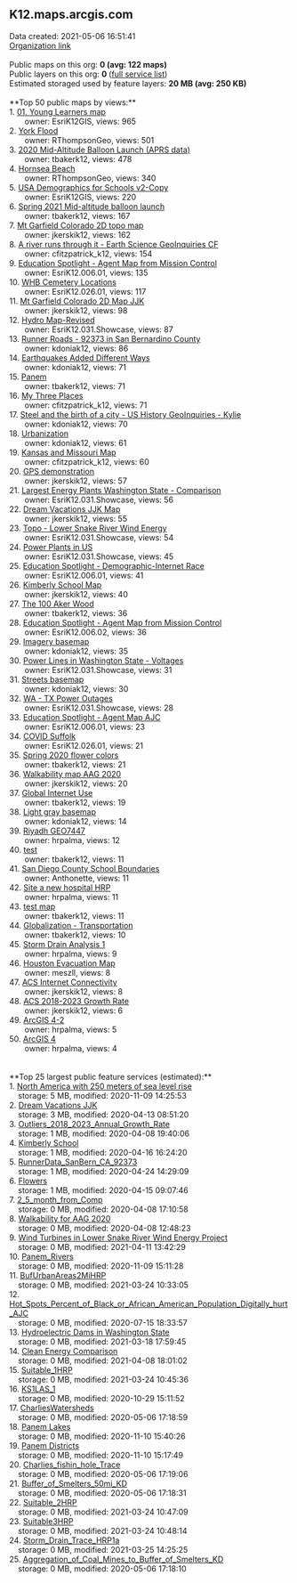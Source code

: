 <h2>K12.maps.arcgis.com</h2> Data created: 2021-05-06 16:51:41 <br /><a target='new' href='https://K12.maps.arcgis.com'>Organization link</a><br /><br />Public maps on this org: <b>0 (avg: 122 maps)</b><br />Public layers on this org: <b>0 </b>(<a target='new' href='https://services.arcgis.com/GzteEaZqBuJ6GIYr/ArcGIS/rest/services'>full service list</a>)<br />Estimated storaged used by feature layers: <b>20 MB (avg: 250 KB)</b><br /><br />**Top 50 public maps by views:**<br />  1. <a target='new' href='https://www.arcgis.com/home/item.html?id=a70aa1ff7f5a4c9fb6c92f76048b278f'>01. Young Learners map</a> <br />  &nbsp;&nbsp;&nbsp;&nbsp; &nbsp;&nbsp;owner: EsriK12GIS, views: 965<br />  2. <a target='new' href='https://www.arcgis.com/home/item.html?id=13a7eeca4461429c9224b07bf2b517c1'>York Flood</a> <br />  &nbsp;&nbsp;&nbsp;&nbsp; &nbsp;&nbsp;owner: RThompsonGeo, views: 501<br />  3. <a target='new' href='https://www.arcgis.com/home/item.html?id=4e38dbcbc2df4d38824c8b26be000246'>2020 Mid-Altitude Balloon Launch (APRS data)</a> <br />  &nbsp;&nbsp;&nbsp;&nbsp; &nbsp;&nbsp;owner: tbakerk12, views: 478<br />  4. <a target='new' href='https://www.arcgis.com/home/item.html?id=72a78ead34254338bc796928ea278683'>Hornsea Beach</a> <br />  &nbsp;&nbsp;&nbsp;&nbsp; &nbsp;&nbsp;owner: RThompsonGeo, views: 340<br />  5. <a target='new' href='https://www.arcgis.com/home/item.html?id=27473a553de54d318c45de10613d319d'>USA Demographics for Schools v2-Copy</a> <br />  &nbsp;&nbsp;&nbsp;&nbsp; &nbsp;&nbsp;owner: EsriK12GIS, views: 220<br />  6. <a target='new' href='https://www.arcgis.com/home/item.html?id=c2922b88a077450bb6a84aa2aa427621'>Spring 2021 Mid-altitude balloon launch</a> <br />  &nbsp;&nbsp;&nbsp;&nbsp; &nbsp;&nbsp;owner: tbakerk12, views: 167<br />  7. <a target='new' href='https://www.arcgis.com/home/item.html?id=0c8edeae9cd742e2b04d3dbf0881d8de'>Mt Garfield Colorado 2D topo map</a> <br />  &nbsp;&nbsp;&nbsp;&nbsp; &nbsp;&nbsp;owner: jkerskik12, views: 162<br />  8. <a target='new' href='https://www.arcgis.com/home/item.html?id=146e9f5537714119b0b1fa54f2c2620e'>A river runs through it  - Earth Science GeoInquiries CF</a> <br />  &nbsp;&nbsp;&nbsp;&nbsp; &nbsp;&nbsp;owner: cfitzpatrick_k12, views: 154<br />  9. <a target='new' href='https://www.arcgis.com/home/item.html?id=05bb9a8e739e46a1b5e4746f31ca35d8'>Education Spotlight - Agent Map from Mission Control</a> <br />  &nbsp;&nbsp;&nbsp;&nbsp; &nbsp;&nbsp;owner: EsriK12.006.01, views: 135<br />  10. <a target='new' href='https://www.arcgis.com/home/item.html?id=64082527fe6c41c3b61c5ba78e1579d8'>WHB Cemetery Locations</a> <br />  &nbsp;&nbsp;&nbsp;&nbsp; &nbsp;&nbsp;owner: EsriK12.026.01, views: 117<br />  11. <a target='new' href='https://www.arcgis.com/home/item.html?id=de16af5ed3a74aa5826a17d92c3f94b4'>Mt Garfield Colorado 2D Map JJK</a> <br />  &nbsp;&nbsp;&nbsp;&nbsp; &nbsp;&nbsp;owner: jkerskik12, views: 98<br />  12. <a target='new' href='https://www.arcgis.com/home/item.html?id=20a4df87a58442a38c260438729ba2f9'>Hydro Map-Revised</a> <br />  &nbsp;&nbsp;&nbsp;&nbsp; &nbsp;&nbsp;owner: EsriK12.031.Showcase, views: 87<br />  13. <a target='new' href='https://www.arcgis.com/home/item.html?id=91c58ff673404585a05b9deacb88cfb1'>Runner Roads - 92373 in San Bernardino County</a> <br />  &nbsp;&nbsp;&nbsp;&nbsp; &nbsp;&nbsp;owner: kdoniak12, views: 86<br />  14. <a target='new' href='https://www.arcgis.com/home/item.html?id=9f62ef41024849c382b96f2a6c6d9027'>Earthquakes Added Different Ways</a> <br />  &nbsp;&nbsp;&nbsp;&nbsp; &nbsp;&nbsp;owner: kdoniak12, views: 71<br />  15. <a target='new' href='https://www.arcgis.com/home/item.html?id=dd4f4c7cf90b4cff8c765ae67559b741'>Panem</a> <br />  &nbsp;&nbsp;&nbsp;&nbsp; &nbsp;&nbsp;owner: tbakerk12, views: 71<br />  16. <a target='new' href='https://www.arcgis.com/home/item.html?id=bb069da2f309471eb0aa03049a7e6b53'>My Three Places</a> <br />  &nbsp;&nbsp;&nbsp;&nbsp; &nbsp;&nbsp;owner: cfitzpatrick_k12, views: 71<br />  17. <a target='new' href='https://www.arcgis.com/home/item.html?id=2ab3577ebb234ae787389bd24b67fc4f'>Steel and the birth of a city - US History GeoInquiries - Kylie</a> <br />  &nbsp;&nbsp;&nbsp;&nbsp; &nbsp;&nbsp;owner: kdoniak12, views: 70<br />  18. <a target='new' href='https://www.arcgis.com/home/item.html?id=8c2d429cb80b43cdb91cb7a718314500'>Urbanization</a> <br />  &nbsp;&nbsp;&nbsp;&nbsp; &nbsp;&nbsp;owner: kdoniak12, views: 61<br />  19. <a target='new' href='https://www.arcgis.com/home/item.html?id=68ef462802d84be3b0270db529e30b26'>Kansas and Missouri Map</a> <br />  &nbsp;&nbsp;&nbsp;&nbsp; &nbsp;&nbsp;owner: cfitzpatrick_k12, views: 60<br />  20. <a target='new' href='https://www.arcgis.com/home/item.html?id=698d0017a49c4ea9a269d59d85136de2'>GPS demonstration</a> <br />  &nbsp;&nbsp;&nbsp;&nbsp; &nbsp;&nbsp;owner: jkerskik12, views: 57<br />  21. <a target='new' href='https://www.arcgis.com/home/item.html?id=f029fe0375f942e29194c531245f342e'>Largest Energy Plants Washington State - Comparison</a> <br />  &nbsp;&nbsp;&nbsp;&nbsp; &nbsp;&nbsp;owner: EsriK12.031.Showcase, views: 56<br />  22. <a target='new' href='https://www.arcgis.com/home/item.html?id=8e01b6dd2fdc4a24b8500b56ba6466b0'>Dream Vacations JJK Map</a> <br />  &nbsp;&nbsp;&nbsp;&nbsp; &nbsp;&nbsp;owner: jkerskik12, views: 55<br />  23. <a target='new' href='https://www.arcgis.com/home/item.html?id=8050799291ee49e585419a9eee475bb9'>Topo - Lower Snake River Wind Energy</a> <br />  &nbsp;&nbsp;&nbsp;&nbsp; &nbsp;&nbsp;owner: EsriK12.031.Showcase, views: 54<br />  24. <a target='new' href='https://www.arcgis.com/home/item.html?id=eb1e099c50224d549e7fe8f782861ad0'>Power Plants in US</a> <br />  &nbsp;&nbsp;&nbsp;&nbsp; &nbsp;&nbsp;owner: EsriK12.031.Showcase, views: 45<br />  25. <a target='new' href='https://www.arcgis.com/home/item.html?id=ff5362e310574b3dbfa80a1154df30ab'>Education Spotlight - Demographic-Internet Race</a> <br />  &nbsp;&nbsp;&nbsp;&nbsp; &nbsp;&nbsp;owner: EsriK12.006.01, views: 41<br />  26. <a target='new' href='https://www.arcgis.com/home/item.html?id=925281150bc243bd877a83cbfc3d49b2'>Kimberly School Map</a> <br />  &nbsp;&nbsp;&nbsp;&nbsp; &nbsp;&nbsp;owner: jkerskik12, views: 40<br />  27. <a target='new' href='https://www.arcgis.com/home/item.html?id=0ca8c20a2ec54e8a95bcb9434292646a'>The 100 Aker Wood</a> <br />  &nbsp;&nbsp;&nbsp;&nbsp; &nbsp;&nbsp;owner: tbakerk12, views: 36<br />  28. <a target='new' href='https://www.arcgis.com/home/item.html?id=fc3e0fd290184c558f26e04f5caede4f'>Education Spotlight - Agent Map from Mission Control</a> <br />  &nbsp;&nbsp;&nbsp;&nbsp; &nbsp;&nbsp;owner: EsriK12.006.02, views: 36<br />  29. <a target='new' href='https://www.arcgis.com/home/item.html?id=f6bd942f731848bd8ae4b7c65d9724b3'>Imagery basemap</a> <br />  &nbsp;&nbsp;&nbsp;&nbsp; &nbsp;&nbsp;owner: kdoniak12, views: 35<br />  30. <a target='new' href='https://www.arcgis.com/home/item.html?id=fa7af3f0cc214c9dbfd7a84782179cd0'>Power Lines in Washington State - Voltages</a> <br />  &nbsp;&nbsp;&nbsp;&nbsp; &nbsp;&nbsp;owner: EsriK12.031.Showcase, views: 31<br />  31. <a target='new' href='https://www.arcgis.com/home/item.html?id=98db44f940df4a63940037974cd92a4f'>Streets basemap</a> <br />  &nbsp;&nbsp;&nbsp;&nbsp; &nbsp;&nbsp;owner: kdoniak12, views: 30<br />  32. <a target='new' href='https://www.arcgis.com/home/item.html?id=76889bf83e324cf5b0a3d570d975ed89'>WA - TX Power Outages</a> <br />  &nbsp;&nbsp;&nbsp;&nbsp; &nbsp;&nbsp;owner: EsriK12.031.Showcase, views: 28<br />  33. <a target='new' href='https://www.arcgis.com/home/item.html?id=7270a725c65241daae2a0b3ad9edbe21'>Education Spotlight - Agent Map AJC</a> <br />  &nbsp;&nbsp;&nbsp;&nbsp; &nbsp;&nbsp;owner: EsriK12.006.01, views: 23<br />  34. <a target='new' href='https://www.arcgis.com/home/item.html?id=97040ac6fa8c4a37aaa85824d12e49db'>COVID Suffolk</a> <br />  &nbsp;&nbsp;&nbsp;&nbsp; &nbsp;&nbsp;owner: EsriK12.026.01, views: 21<br />  35. <a target='new' href='https://www.arcgis.com/home/item.html?id=e721416c2f4e4d4a8eaa70a3ab04e93d'>Spring 2020 flower colors</a> <br />  &nbsp;&nbsp;&nbsp;&nbsp; &nbsp;&nbsp;owner: tbakerk12, views: 21<br />  36. <a target='new' href='https://www.arcgis.com/home/item.html?id=4f4b58cd2b8b47ba962e205ba6740855'>Walkability map AAG 2020</a> <br />  &nbsp;&nbsp;&nbsp;&nbsp; &nbsp;&nbsp;owner: jkerskik12, views: 20<br />  37. <a target='new' href='https://www.arcgis.com/home/item.html?id=3ec4613268c441769ec16a5ec8d0e1f0'>Global Internet Use</a> <br />  &nbsp;&nbsp;&nbsp;&nbsp; &nbsp;&nbsp;owner: tbakerk12, views: 19<br />  38. <a target='new' href='https://www.arcgis.com/home/item.html?id=b5f0fb63c240492f97c3355ba9bdbc43'>Light gray basemap</a> <br />  &nbsp;&nbsp;&nbsp;&nbsp; &nbsp;&nbsp;owner: kdoniak12, views: 14<br />  39. <a target='new' href='https://www.arcgis.com/home/item.html?id=9042e709688343a4ac6988504bac606e'>Riyadh GEO7447</a> <br />  &nbsp;&nbsp;&nbsp;&nbsp; &nbsp;&nbsp;owner: hrpalma, views: 12<br />  40. <a target='new' href='https://www.arcgis.com/home/item.html?id=5408f523910744828b43e4a784f36d7e'>test</a> <br />  &nbsp;&nbsp;&nbsp;&nbsp; &nbsp;&nbsp;owner: tbakerk12, views: 11<br />  41. <a target='new' href='https://www.arcgis.com/home/item.html?id=537bf22f07ae419cadd8745316aed152'>San Diego County School Boundaries</a> <br />  &nbsp;&nbsp;&nbsp;&nbsp; &nbsp;&nbsp;owner: Anthonette, views: 11<br />  42. <a target='new' href='https://www.arcgis.com/home/item.html?id=a6b9f3d236b2442d8733788fe8036119'>Site a new hospital HRP</a> <br />  &nbsp;&nbsp;&nbsp;&nbsp; &nbsp;&nbsp;owner: hrpalma, views: 11<br />  43. <a target='new' href='https://www.arcgis.com/home/item.html?id=33c1f25eabe54716bcb2c9b186a18f68'>test map</a> <br />  &nbsp;&nbsp;&nbsp;&nbsp; &nbsp;&nbsp;owner: tbakerk12, views: 11<br />  44. <a target='new' href='https://www.arcgis.com/home/item.html?id=de55bab476f44ffaa1eeba43ea2f0e5b'>Globalization - Transportation</a> <br />  &nbsp;&nbsp;&nbsp;&nbsp; &nbsp;&nbsp;owner: tbakerk12, views: 10<br />  45. <a target='new' href='https://www.arcgis.com/home/item.html?id=fda0d359083b4fbfb75eeb8dee954de5'>Storm Drain Analysis 1</a> <br />  &nbsp;&nbsp;&nbsp;&nbsp; &nbsp;&nbsp;owner: hrpalma, views: 9<br />  46. <a target='new' href='https://www.arcgis.com/home/item.html?id=b69c0830cfca4f48a9513324a70ad49a'>Houston Evacuation Map</a> <br />  &nbsp;&nbsp;&nbsp;&nbsp; &nbsp;&nbsp;owner: meszll, views: 8<br />  47. <a target='new' href='https://www.arcgis.com/home/item.html?id=ca5ed23cffdf4bd9ba2747d78234a042'>ACS Internet Connectivity</a> <br />  &nbsp;&nbsp;&nbsp;&nbsp; &nbsp;&nbsp;owner: jkerskik12, views: 8<br />  48. <a target='new' href='https://www.arcgis.com/home/item.html?id=7df1d47eeb9d4eaaba8222d19a4448d0'>ACS 2018-2023 Growth Rate</a> <br />  &nbsp;&nbsp;&nbsp;&nbsp; &nbsp;&nbsp;owner: jkerskik12, views: 6<br />  49. <a target='new' href='https://www.arcgis.com/home/item.html?id=313cd1c78a9240e5b4814b1586514cd9'>ArcGIS 4-2</a> <br />  &nbsp;&nbsp;&nbsp;&nbsp; &nbsp;&nbsp;owner: hrpalma, views: 5<br />  50. <a target='new' href='https://www.arcgis.com/home/item.html?id=ef6271828eec43b79a7b7244d84c2e49'>ArcGIS 4</a> <br />  &nbsp;&nbsp;&nbsp;&nbsp; &nbsp;&nbsp;owner: hrpalma, views: 4<br /><br /><br />**Top 25 largest public feature services (estimated):**<br /> 1. <a target='new' href='https://www.arcgis.com/home/item.html?id=1f6e9e2b94a74696880f85458d703a62'>North America with 250 meters of sea level rise</a><br /> &nbsp;&nbsp;&nbsp;&nbsp;storage: 5 MB, modified: 2020-11-09 14:25:53<br /> 2. <a target='new' href='https://www.arcgis.com/home/item.html?id=689972cb29ac4c168a4b52901524eaeb'>Dream Vacations JJK</a><br /> &nbsp;&nbsp;&nbsp;&nbsp;storage: 3 MB, modified: 2020-04-13 08:51:20<br /> 3. <a target='new' href='https://www.arcgis.com/home/item.html?id=e4a1b058a39c482c97e286fa5ee7b07c'>Outliers_2018_2023_Annual_Growth_Rate</a><br /> &nbsp;&nbsp;&nbsp;&nbsp;storage: 1 MB, modified: 2020-04-08 19:40:06<br /> 4. <a target='new' href='https://www.arcgis.com/home/item.html?id=19070fbdacf640c8a55e333cd97ea71a'>Kimberly School</a><br /> &nbsp;&nbsp;&nbsp;&nbsp;storage: 1 MB, modified: 2020-04-16 16:24:20<br /> 5. <a target='new' href='https://www.arcgis.com/home/item.html?id=068047160ba845feb3a01a5b1bb029be'>RunnerData_SanBern_CA_92373</a><br /> &nbsp;&nbsp;&nbsp;&nbsp;storage: 1 MB, modified: 2020-04-24 14:29:09<br /> 6. <a target='new' href='https://www.arcgis.com/home/item.html?id=0b5c4a1f49984139a5f66a800345d370'>Flowers</a><br /> &nbsp;&nbsp;&nbsp;&nbsp;storage: 1 MB, modified: 2020-04-15 09:07:46<br /> 7. <a target='new' href='https://www.arcgis.com/home/item.html?id=60830f2ea845431187eb93de894bade8'>2_5_month_from_Comp</a><br /> &nbsp;&nbsp;&nbsp;&nbsp;storage: 0 MB, modified: 2020-04-08 17:10:58<br /> 8. <a target='new' href='https://www.arcgis.com/home/item.html?id=d61a9f14b62c4a80ba313d962a3342e4'>Walkability for AAG 2020</a><br /> &nbsp;&nbsp;&nbsp;&nbsp;storage: 0 MB, modified: 2020-04-08 12:48:23<br /> 9. <a target='new' href='https://www.arcgis.com/home/item.html?id=fb022c94ee814367bc2fd8e622adc678'>Wind Turbines in Lower Snake River Wind Energy Project</a><br /> &nbsp;&nbsp;&nbsp;&nbsp;storage: 0 MB, modified: 2021-04-11 13:42:29<br /> 10. <a target='new' href='https://www.arcgis.com/home/item.html?id=30915851abbd4877a5de6f71b3d74a8f'>Panem_Rivers</a><br /> &nbsp;&nbsp;&nbsp;&nbsp;storage: 0 MB, modified: 2020-11-09 15:11:28<br /> 11. <a target='new' href='https://www.arcgis.com/home/item.html?id=5bf041669e1a44989cdf1092f9749971'>BufUrbanAreas2MiHRP</a><br /> &nbsp;&nbsp;&nbsp;&nbsp;storage: 0 MB, modified: 2021-03-24 10:33:05<br /> 12. <a target='new' href='https://www.arcgis.com/home/item.html?id=3ea6c1008c574e7c911986f95a18e1b9'>Hot_Spots_Percent_of_Black_or_African_American_Population_Digitally_hurt_AJC</a><br /> &nbsp;&nbsp;&nbsp;&nbsp;storage: 0 MB, modified: 2020-07-15 18:33:57<br /> 13. <a target='new' href='https://www.arcgis.com/home/item.html?id=cccd66e11a7744599fd5110df91f2a53'>Hydroelectric Dams in Washington State</a><br /> &nbsp;&nbsp;&nbsp;&nbsp;storage: 0 MB, modified: 2021-03-18 17:59:45<br /> 14. <a target='new' href='https://www.arcgis.com/home/item.html?id=2b688291a4d74fa982ed65447b68a15d'>Clean Energy Comparison</a><br /> &nbsp;&nbsp;&nbsp;&nbsp;storage: 0 MB, modified: 2021-04-08 18:01:02<br /> 15. <a target='new' href='https://www.arcgis.com/home/item.html?id=9dc47854c6764c5dbc266cba7ea617a9'>Suitable_1HRP</a><br /> &nbsp;&nbsp;&nbsp;&nbsp;storage: 0 MB, modified: 2021-03-24 10:45:36<br /> 16. <a target='new' href='https://www.arcgis.com/home/item.html?id=b39640c3f4014dfe802948aa66f67c91'>KS1LAS_1</a><br /> &nbsp;&nbsp;&nbsp;&nbsp;storage: 0 MB, modified: 2020-10-29 15:11:52<br /> 17. <a target='new' href='https://www.arcgis.com/home/item.html?id=6ca370a596af409a96e791842efae881'>CharliesWatersheds</a><br /> &nbsp;&nbsp;&nbsp;&nbsp;storage: 0 MB, modified: 2020-05-06 17:18:59<br /> 18. <a target='new' href='https://www.arcgis.com/home/item.html?id=62cc86c3014048e89a8cba1e5377d63d'>Panem Lakes</a><br /> &nbsp;&nbsp;&nbsp;&nbsp;storage: 0 MB, modified: 2020-11-10 15:40:26<br /> 19. <a target='new' href='https://www.arcgis.com/home/item.html?id=c3bfead0f6d14aaf8564a26a42c99468'>Panem Districts</a><br /> &nbsp;&nbsp;&nbsp;&nbsp;storage: 0 MB, modified: 2020-11-10 15:17:49<br /> 20. <a target='new' href='https://www.arcgis.com/home/item.html?id=0e855d324d7f40a59a47073459b8f2e7'>Charlies_fishin_hole_Trace</a><br /> &nbsp;&nbsp;&nbsp;&nbsp;storage: 0 MB, modified: 2020-05-06 17:19:06<br /> 21. <a target='new' href='https://www.arcgis.com/home/item.html?id=a913f26d871244b2a96d64e5972080cc'>Buffer_of_Smelters_50mi_KD</a><br /> &nbsp;&nbsp;&nbsp;&nbsp;storage: 0 MB, modified: 2020-05-06 17:18:31<br /> 22. <a target='new' href='https://www.arcgis.com/home/item.html?id=0ee0e0010f3a472db4035244959c8c9b'>Suitable_2HRP</a><br /> &nbsp;&nbsp;&nbsp;&nbsp;storage: 0 MB, modified: 2021-03-24 10:47:09<br /> 23. <a target='new' href='https://www.arcgis.com/home/item.html?id=36130bb82d054751ba1cb03c32bbb54f'>Suitable3HRP</a><br /> &nbsp;&nbsp;&nbsp;&nbsp;storage: 0 MB, modified: 2021-03-24 10:48:14<br /> 24. <a target='new' href='https://www.arcgis.com/home/item.html?id=23bf3dcd23ca49fca11b1c2e9142e29f'>Storm_Drain_Trace_HRP1a</a><br /> &nbsp;&nbsp;&nbsp;&nbsp;storage: 0 MB, modified: 2021-03-25 14:25:25<br /> 25. <a target='new' href='https://www.arcgis.com/home/item.html?id=fcd12af9376e41d683433c4676fe2db9'>Aggregation_of_Coal_Mines_to_Buffer_of_Smelters_KD</a><br /> &nbsp;&nbsp;&nbsp;&nbsp;storage: 0 MB, modified: 2020-05-06 17:18:10<br />
